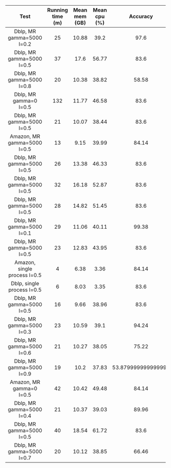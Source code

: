 



|Test|Running time (m)|Mean mem (GB)|Mean cpu (%)|Accuracy|Purity|NMI|ARI|Avg Degree|
| :---: | :---: | :---: | :---: | :---: | :---: | :---: | :---: | :---: |
|Dblp, MR gamma=5000 l=0.2|25|10.88|39.2|97.6|0.1125|0.0852|0.0012|6.6221|
|Dblp, MR gamma=5000 l=0.5|37|17.6|56.77|83.6|0.2577|0.3525|0.005|6.6221|
|Dblp, MR gamma=5000 l=0.8|20|10.38|38.82|58.58|0.5801|0.6498|0.0119|6.6221|
|Dblp, MR gamma=0 l=0.5|132|11.77|46.58|83.6|0.2578|0.3528|0.005|6.6221|
|Dblp, MR gamma=5000 l=0.5|21|10.07|38.44|83.6|0.2577|0.3525|0.005|6.6221|
|Amazon, MR gamma=5000 l=0.5|13|9.15|39.99|84.14|0.9775|0.96|0.5798|5.5299|
|Dblp, MR gamma=5000 l=0.5|26|13.38|46.33|83.6|0.2577|0.3525|0.005|6.6221|
|Dblp, MR gamma=5000 l=0.5|32|16.18|52.87|83.6|0.2577|0.3525|0.005|6.6221|
|Dblp, MR gamma=5000 l=0.5|28|14.82|51.45|83.6|0.2577|0.3525|0.005|6.6221|
|Dblp, MR gamma=5000 l=0.1|29|11.06|40.11|99.38|0.0867|0.0175|0.0003|6.6221|
|Dblp, MR gamma=5000 l=0.5|23|12.83|43.95|83.6|0.2577|0.3525|0.005|6.6221|
|Amazon, single process l=0.5|4|6.38|3.36|84.14|0.9775|0.96|0.5798|5.5299|
|Dblp, single process l=0.5|6|8.03|3.35|83.6|0.2577|0.3525|0.005|6.6221|
|Dblp, MR gamma=5000 l=0.5|16|9.66|38.96|83.6|0.2577|0.3525|0.005|6.6221|
|Dblp, MR gamma=5000 l=0.3|23|10.59|39.1|94.24|0.1457|0.1596|0.0022|6.6221|
|Dblp, MR gamma=5000 l=0.6|21|10.27|38.05|75.22|0.3502|0.4668|0.0061|6.6221|
|Dblp, MR gamma=5000 l=0.9|19|10.2|37.83|53.879999999999995|0.6859|0.6947|0.0116|6.6221|
|Amazon, MR gamma=0 l=0.5|42|10.42|49.48|84.14|0.9775|0.96|0.5798|5.5299|
|Dblp, MR gamma=5000 l=0.4|21|10.37|39.03|89.96|0.1931|0.2502|0.0036|6.6221|
|Dblp, MR gamma=5000 l=0.5|40|18.54|61.72|83.6|0.2577|0.3525|0.005|6.6221|
|Dblp, MR gamma=5000 l=0.7|20|10.12|38.85|66.46|0.4669|0.572|0.0088|6.6221|
